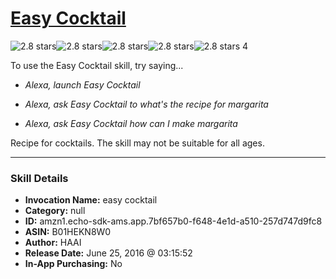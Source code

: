 # [Easy Cocktail](http://alexa.amazon.com/#skills/amzn1.echo-sdk-ams.app.7bf657b0-f648-4e1d-a510-257d747d9fc8)
![2.8 stars](../../images/ic_star_black_18dp_1x.png)![2.8 stars](../../images/ic_star_black_18dp_1x.png)![2.8 stars](../../images/ic_star_half_black_18dp_1x.png)![2.8 stars](../../images/ic_star_border_black_18dp_1x.png)![2.8 stars](../../images/ic_star_border_black_18dp_1x.png) 4

To use the Easy Cocktail skill, try saying...

* *Alexa, launch Easy Cocktail*

* *Alexa, ask Easy Cocktail to what's the recipe for margarita*

* *Alexa, ask Easy Cocktail how can I make margarita*

Recipe for cocktails. The skill may not be suitable for all ages.

***

### Skill Details

* **Invocation Name:** easy cocktail
* **Category:** null
* **ID:** amzn1.echo-sdk-ams.app.7bf657b0-f648-4e1d-a510-257d747d9fc8
* **ASIN:** B01HEKN8W0
* **Author:** HAAI
* **Release Date:** June 25, 2016 @ 03:15:52
* **In-App Purchasing:** No

